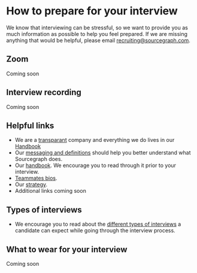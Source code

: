 # How to prepare for your interview

We know that interviewing can be stressful, so we want to provide you as much information as possible to help you feel prepared. If we are missing anything that would be helpful, please email recruiting@sourcegraph.com.

## Zoom

Coming soon

## Interview recording

Coming soon

## Helpful links

- We are a [transparant](../../marketing/messaging.md) company and everything we do lives in our [Handbook](../../../index.md)
- Our [messaging and definitions](../../marketing/messaging.md) should help you better understand what Sourcegraph does.
- Our [handbook](https://handbook.sourcegraph.com). We encourage you to read through it prior to your interview.
- [Teammates bios](../../../team/index.md).
- Our [strategy](../../../strategy-goals/strategy/index.md).
- Additional links coming soon

## Types of interviews

- We encourage you to read about the [different types of interviews](types_of_interviews.md) a candidate can expect while going through the interview process.

## What to wear for your interview

Coming soon
